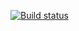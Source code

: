 [![Build status](https://ci.appveyor.com/api/projects/status/nv0ju8j56pja9inl/branch/main?svg=true)](https://ci.appveyor.com/project/MaryDik/aqa-homeworks-apici/branch/main)
